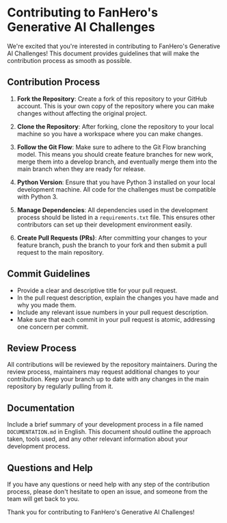 # Contributing to FanHero's Generative AI Challenges

We're excited that you're interested in contributing to FanHero's Generative AI Challenges! This document provides guidelines that will make the contribution process as smooth as possible.

## Contribution Process

1. **Fork the Repository**: Create a fork of this repository to your GitHub account. This is your own copy of the repository where you can make changes without affecting the original project.

2. **Clone the Repository**: After forking, clone the repository to your local machine so you have a workspace where you can make changes.

3. **Follow the Git Flow**: Make sure to adhere to the Git Flow branching model. This means you should create feature branches for new work, merge them into a develop branch, and eventually merge them into the main branch when they are ready for release.

4. **Python Version**: Ensure that you have Python 3 installed on your local development machine. All code for the challenges must be compatible with Python 3.

5. **Manage Dependencies**: All dependencies used in the development process should be listed in a `requirements.txt` file. This ensures other contributors can set up their development environment easily.

6. **Create Pull Requests (PRs)**: After committing your changes to your feature branch, push the branch to your fork and then submit a pull request to the main repository.

## Commit Guidelines

- Provide a clear and descriptive title for your pull request.
- In the pull request description, explain the changes you have made and why you made them.
- Include any relevant issue numbers in your pull request description.
- Make sure that each commit in your pull request is atomic, addressing one concern per commit.

## Review Process

All contributions will be reviewed by the repository maintainers. During the review process, maintainers may request additional changes to your contribution. Keep your branch up to date with any changes in the main repository by regularly pulling from it.

## Documentation

Include a brief summary of your development process in a file named `DOCUMENTATION.md` in English. This document should outline the approach taken, tools used, and any other relevant information about your development process.

## Questions and Help

If you have any questions or need help with any step of the contribution process, please don't hesitate to open an issue, and someone from the team will get back to you.

Thank you for contributing to FanHero's Generative AI Challenges!

